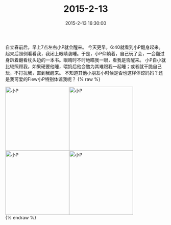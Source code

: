 ﻿---
title: "2015-2-13"
date: 2015-2-13 16:30:00
tags:
categories: 妈妈
---
自立春前后，早上7点左右小P就会醒来。
今天更早，6:40就看到小P翻身起来。起来后照例看看我，我闭上眼睛装睡。于是，小P仰躺着，自己玩了会，一会翻过身趴着翻看枕头边的一本书。眼睛时不时地瞄我一眼，看我是否醒来。
小P自小就比较照顾我，如果硬要他睡，喂奶后他会勉为其难跟我一起睡；或者就干脆自己玩，不打扰我，直到我醒来。
不知道其他小朋友小时候是否也这样体谅妈妈？还是我可爱的Fiew小P特别体谅我呢？
{% raw %}
<div style="width:500 px">
<div style="float:left; width:100 px"><img src="/images/微信图片_20171011081437.jpg" width="200" alt="小P"></div>
<div style="float:left; width:100 px"><img src="/images/微信图片_20171011081513.jpg" width="200" alt="小P"></div>
<div style="float:left; width:100 px"><img src="/images/微信图片_20171011081522.jpg" width="200" alt="小P"></div>
<div style="float:left; width:100 px"><img src="/images/微信图片_20171011081531.jpg" width="200" alt="小P"></div>
<div style="clear:both"></div>
</div>
{% endraw %}